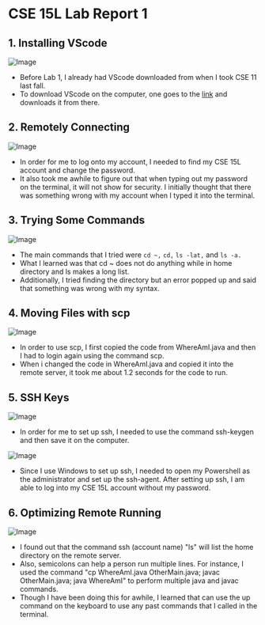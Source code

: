 # CSE 15L Lab Report 1
## 1. Installing VScode
![Image](https://i.snipboard.io/ksPA7d.jpg)
- Before Lab 1, I already had VScode downloaded from when I took CSE 11 last fall.
- To download VScode on the computer, one goes to the [link](https://code.visualstudio.com/) and downloads it from there.
## 2. Remotely Connecting
![Image](https://snipboard.io/X4wZa7.jpg)
- In order for me to log onto my account, I needed to find my CSE 15L account and change the password.
- It also took me awhile to figure out that when typing out my password on the terminal, it will not show for security. I initially thought that there was something wrong with my account when I typed it into the terminal.
## 3. Trying Some Commands
![Image](https://snipboard.io/ySOv0R.jpg)
- The main commands that I tried were `cd ~,` `cd,` `ls -lat,` and `ls -a.`
- What I learned was that cd ~ does not do anything while in home directory and ls makes a long list.
- Additionally, I tried finding the directory but an error popped up and said that something was wrong with my syntax.
## 4. Moving Files with scp
![Image](https://snipboard.io/XdjNc4.jpg)
- In order to use scp, I first copied the code from WhereAmI.java and then I had to login again using the command scp.
- When i changed the code in WhereAmI.java and copied it into the remote server, it took me about 1.2 seconds for the code to run.
## 5. SSH Keys
![Image](https://snipboard.io/2h7pG5.jpg)
- In order for me to set up ssh, I needed to use the command ssh-keygen and then save it on the computer.

![Image](https://snipboard.io/Svmanw.jpg)
- Since I use Windows to set up ssh, I needed to open my Powershell as the administrator and set up the ssh-agent. After setting up ssh, I am able to log into my CSE 15L account without my password.
## 6. Optimizing Remote Running
![Image](https://snipboard.io/gXTyYu.jpg)
- I found out that the command ssh (account name) "ls" will list the home directory on the remote server.
- Also, semicolons can help a person run multiple lines. For instance, I used the command "cp WhereAmI.java OtherMain.java; javac OtherMain.java; java WhereAmI" to perform multiple java and javac commands.
- Though I have been doing this for awhile, I learned that  can use the up command on the keyboard to use any past commands that I called in the terminal.